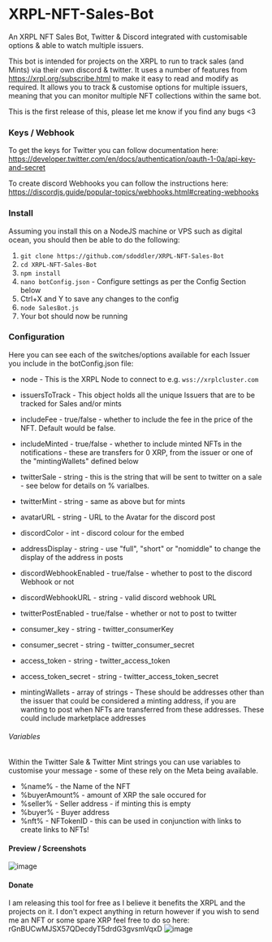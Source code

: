 # XRPL-NFT-Sales-Bot
An XRPL NFT Sales Bot, Twitter & Discord integrated with customisable options & able to watch multiple issuers.

This bot is intended for projects on the XRPL to run to track sales (and Mints) via their own discord & twitter. It uses a number of features from https://xrpl.org/subscribe.html to make it easy to read and modify as required. It allows you to track & customise options for multiple issuers, meaning that you can monitor multiple NFT collections within the same bot.

This is the first release of this, please let me know if you find any bugs <3

### Keys / Webhook
To get the keys for Twitter you can follow documentation here:
https://developer.twitter.com/en/docs/authentication/oauth-1-0a/api-key-and-secret

To create discord Webhooks you can follow the instructions here:
https://discordjs.guide/popular-topics/webhooks.html#creating-webhooks

### Install
Assuming you install this on a NodeJS machine or VPS such as digital ocean, you should then be able to do the following:
1. `git clone https://github.com/sdoddler/XRPL-NFT-Sales-Bot`
2. `cd XRPL-NFT-Sales-Bot`
3. `npm install`
4. `nano botConfig.json` - Configure settings as per the Config Section below
5. Ctrl+X and Y to save any changes to the config
6. `node SalesBot.js`
7. Your bot should now be running

### Configuration
Here you can see each of the switches/options available for each Issuer you include in the botConfig.json file:
- node - This is the XRPL Node to connect to e.g. `wss://xrplcluster.com`
- issuersToTrack - This object holds all the unique Issuers that are to be tracked for Sales and/or mints

- includeFee - true/false - whether to include the fee in the price of the NFT. Default would be false.
- includeMinted - true/false - whether to include minted NFTs in the notifications - these are transfers for 0 XRP, from the issuer or one of the "mintingWallets" defined below
- twitterSale - string - this is the string that will be sent to twitter on a sale - see below for details on % varialbes. 
- twitterMint - string - same as above but for mints
- avatarURL - string - URL to the Avatar for the discord post
- discordColor - int - discord colour for the embed
- addressDisplay - string - use "full", "short" or "nomiddle" to change the display of the address in posts
- discordWebhookEnabled - true/false - whether to post to the discord Webhook or not
- discordWebhookURL - string - valid discord webhook URL
- twitterPostEnabled - true/false - whether or not to post to twitter
- consumer_key - string - twitter_consumerKey
- consumer_secret - string - twitter_consumer_secret
- access_token - string - twitter_access_token
- access_token_secret - string - twitter_access_token_secret
- mintingWallets - array of strings - These should be addresses other than the issuer that could be considered a minting address, if you are wanting to post when NFTs are transferred from these addresses. These could include marketplace addresses 

###### Variables
Within the Twitter Sale & Twitter Mint strings you can use variables to customise your message - some of these rely on the Meta being available.
- %name% - the Name of the NFT
- %buyerAmount% - amount of XRP the sale occured for
- %seller% - Seller address - if minting this is empty
- %buyer% - Buyer address
- %nft% - NFTokenID - this can be used in conjunction with links to create links to NFTs!


#### Preview / Screenshots
![image](https://user-images.githubusercontent.com/14932966/222015373-90c58009-5a56-4f6a-bc20-492b06ced14f.png)

#### Donate
I am releasing this tool for free as I believe it benefits the XRPL and the projects on it. 
I don't expect anything in return however if you wish to send me an NFT or some spare XRP feel free to do so here: 
rGnBUCwMJSX57QDecdyT5drdG3gvsmVqxD
![image](https://user-images.githubusercontent.com/14932966/222015079-084b2ab8-e123-4d02-b7ff-53184d15f47d.png)
